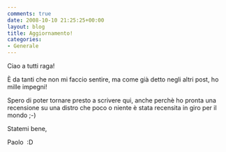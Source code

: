 ```yaml
---
comments: true
date: 2008-10-10 21:25:25+00:00
layout: blog
title: Aggiornamento!
categories:
- Generale
---
```


Ciao a tutti raga!

È da tanti che non mi faccio sentire, ma come già detto negli altri post, ho mille impegni!

Spero di poter tornare presto a scrivere qui, anche perchè ho pronta una recensione su una distro che poco o niente è stata recensita in giro per il mondo ;-)

Statemi bene,

Paolo  :D
